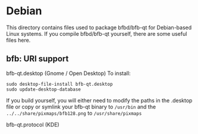 
Debian
====================
This directory contains files used to package bfbd/bfb-qt
for Debian-based Linux systems. If you compile bfbd/bfb-qt yourself, there are some useful files here.

## bfb: URI support ##


bfb-qt.desktop  (Gnome / Open Desktop)
To install:

	sudo desktop-file-install bfb-qt.desktop
	sudo update-desktop-database

If you build yourself, you will either need to modify the paths in
the .desktop file or copy or symlink your bfb-qt binary to `/usr/bin`
and the `../../share/pixmaps/bfb128.png` to `/usr/share/pixmaps`

bfb-qt.protocol (KDE)

